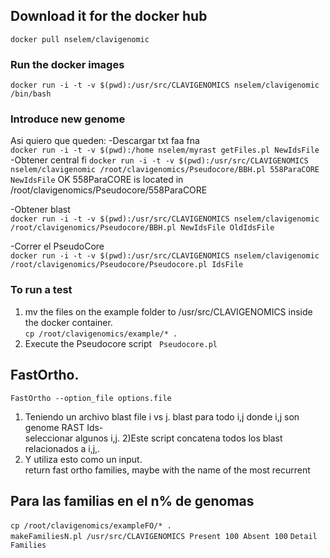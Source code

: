 ## Download it for the docker hub     
  
`docker pull nselem/clavigenomic`  
  
### Run the docker images  
`docker run -i -t -v $(pwd):/usr/src/CLAVIGENOMICS nselem/clavigenomic /bin/bash`

### Introduce new genome
Asi quiero que queden:
-Descargar txt faa fna  
`docker run -i -t -v $(pwd):/home nselem/myrast getFiles.pl NewIdsFile`  
-Obtener central  fi
`docker run -i -t -v $(pwd):/usr/src/CLAVIGENOMICS nselem/clavigenomic /root/clavigenomics/Pseudocore/BBH.pl 558ParaCORE NewIdsFile`   OK
558ParaCORE is located in /root/clavigenomics/Pseudocore/558ParaCORE     


-Obtener blast  
`docker run -i -t -v $(pwd):/usr/src/CLAVIGENOMICS nselem/clavigenomic /root/clavigenomics/Pseudocore/BBH.pl NewIdsFile OldIdsFile`  

-Correr el PseudoCore  
`docker run -i -t -v $(pwd):/usr/src/CLAVIGENOMICS nselem/clavigenomic /root/clavigenomics/Pseudocore/Pseudocore.pl IdsFile`  


### To run a test  
1. mv the files on the example folder to /usr/src/CLAVIGENOMICS inside the docker container.  
`cp /root/clavigenomics/example/* .`  
2. Execute the Pseudocore script  
`Pseudocore.pl`  


  
## FastOrtho.   
`FastOrtho --option_file options.file`
1) Teniendo un archivo blast file i vs j. blast  para todo i,j  donde i,j son genome RAST Ids-  
seleccionar algunos i,j. 
2)Este script concatena todos los blast relacionados a i,j,. 
3) Y utiliza esto como un input.  
return fast ortho families, maybe with the name of the most recurrent   

## Para las familias en el n% de genomas    
 `cp /root/clavigenomics/exampleFO/* .`        
`makeFamiliesN.pl /usr/src/CLAVIGENOMICS Present 100 Absent 100`
`Detail Families`
